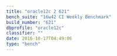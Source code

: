 ```yaml
---
title: "oracle12c 2 621"
bench_suite: "16w42 CI Weekly Benchmark"
build_number: "621"
dbprofile: "oracle12c"
classifier: ""
date: 2016-10-17T04:49:06
type: "bench"
---
```

